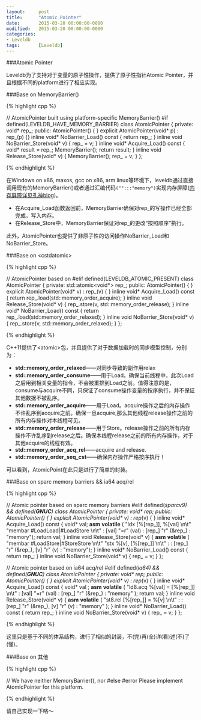 ```yaml
---
layout: 	post
title:  	"Atomic Pointer"
date:   	2015-03-20 00:00:00-0000
modified:	2015-03-20 00:00:00-0000
categories: 
- Leveldb
tags:		[Leveldb]
---
```


###Atomic Pointer

Leveldb为了支持对于变量的原子性操作，提供了原子性指针Atomic Pointer，并且根据不同的platform进行了相应实现。

###Base on MemoryBarrier()

{% highlight cpp %}

// AtomicPointer built using platform-specific MemoryBarrier()
#if defined(LEVELDB_HAVE_MEMORY_BARRIER)
class AtomicPointer {
 private:
  void* rep_;
 public:
  AtomicPointer() { }
  explicit AtomicPointer(void* p) : rep_(p) {}
  inline void* NoBarrier_Load() const { return rep_; }
  inline void NoBarrier_Store(void* v) { rep_ = v; }
  inline void* Acquire_Load() const {
    void* result = rep_;
    MemoryBarrier();
    return result;
  }
  inline void Release_Store(void* v) {
    MemoryBarrier();
    rep_ = v;
  }
};

{% endhighlight  %}

在Windows on x86, maxos, gcc on x86, arm linux等环境下，leveldb通过直接调用现有的MemoryBarrier()或者通过汇编代码`("":::"memory")`实现内存屏障([内存屏障详见孔神blog][MemoryBarrier])。

+ 在Acquire_Load函数返回前，MemoryBarrier确保对rep_的写操作已经全部完成，写入内存。
+ 在Release_Store中，MemoryBarrier保证对rep_的更改“按照顺序”执行。

此外，AtomicPointer也提供了非原子性的访问操作NoBarrier_Load和NoBarrier_Store。

###Base on \<cstdatomic\>

{% highlight cpp %}

// AtomicPointer based on <cstdatomic>
#elif defined(LEVELDB_ATOMIC_PRESENT)
class AtomicPointer {
 private:
  std::atomic<void*> rep_;
 public:
  AtomicPointer() { }
  explicit AtomicPointer(void* v) : rep_(v) { }
  inline void* Acquire_Load() const {
    return rep_.load(std::memory_order_acquire);
  }
  inline void Release_Store(void* v) {
    rep_.store(v, std::memory_order_release);
  }
  inline void* NoBarrier_Load() const {
    return rep_.load(std::memory_order_relaxed);
  }
  inline void NoBarrier_Store(void* v) {
    rep_.store(v, std::memory_order_relaxed);
  }
};

{% endhighlight  %}

C++11提供了\<atomic\>包，并且提供了对于数据加载时的同步模型控制，分别为：

+ **std::memory_order_relaxed**——对同步导致的副作用relax
+ **std::memory_order_consume**——用于Load。确保当前线程中，此次Load之后用到相关变量的指令，不会被重排到Load之前。值得注意的是， consume与acquire不同，只保证了consume操作变量的按序执行，并不保证其他数据不被乱序。
+ **std::memory_order_acquire**——用于Load。acquire操作之后的内存操作不许乱序到acquire之前。确保一旦acquire,那么其他线程release操作之前的所有内存操作对本线程可见。
+ **std::memory_order_release**——用于Store。release操作之前的所有内存操作不许乱序到release之后。确保本线程release之前的所有内存操作，对于其他acquire的线程有效。
+ **std::memory_order_acq_rel**——acquire and release.
+ **std::memory_order_seq_cst**——确保内存操作严格按序执行！

可以看到，AtomicPoint在此只是进行了简单的封装。

###Base on sparc memory barriers && ia64 acq/rel

{% highlight cpp %}

// Atomic pointer based on sparc memory barriers
#elif defined(__sparcv9) && defined(__GNUC__)
class AtomicPointer {
 private:
  void* rep_;
 public:
  AtomicPointer() { }
  explicit AtomicPointer(void* v) : rep_(v) { }
  inline void* Acquire_Load() const {
    void* val;
    __asm__ __volatile__ (
        "ldx [%[rep_]], %[val] \n\t"
         "membar #LoadLoad|#LoadStore \n\t"
        : [val] "=r" (val)
        : [rep_] "r" (&rep_)
        : "memory");
    return val;
  }
  inline void Release_Store(void* v) {
    __asm__ __volatile__ (
        "membar #LoadStore|#StoreStore \n\t"
        "stx %[v], [%[rep_]] \n\t"
        :
        : [rep_] "r" (&rep_), [v] "r" (v)
        : "memory");
  }
  inline void* NoBarrier_Load() const { return rep_; }
  inline void NoBarrier_Store(void* v) { rep_ = v; }
};

// Atomic pointer based on ia64 acq/rel
#elif defined(__ia64) && defined(__GNUC__)
class AtomicPointer {
 private:
  void* rep_;
 public:
  AtomicPointer() { }
  explicit AtomicPointer(void* v) : rep_(v) { }
  inline void* Acquire_Load() const {
    void* val    ;
    __asm__ __volatile__ (
        "ld8.acq %[val] = [%[rep_]] \n\t"
        : [val] "=r" (val)
        : [rep_] "r" (&rep_)
        : "memory"
        );
    return val;
  }
  inline void Release_Store(void* v) {
    __asm__ __volatile__ (
        "st8.rel [%[rep_]] = %[v]  \n\t"
        :
        : [rep_] "r" (&rep_), [v] "r" (v)
        : "memory"
        );
  }
  inline void* NoBarrier_Load() const { return rep_; }
  inline void NoBarrier_Store(void* v) { rep_ = v; }
};

{% endhighlight  %}

这里只是基于不同的体系结构，进行了相似的封装，不(完)再(全)详(看)述(不)了(懂)。

###Base on 其他

{% highlight cpp %}

// We have neither MemoryBarrier(), nor <atomic>
#else
#error Please implement AtomicPointer for this platform.

{% endhighlight  %}

请自己实现一下咯～

[MemoryBarrier]:http://blog.kongfy.com/2014/11/linux%E5%86%85%E6%A0%B8%E5%90%8C%E6%AD%A5/

